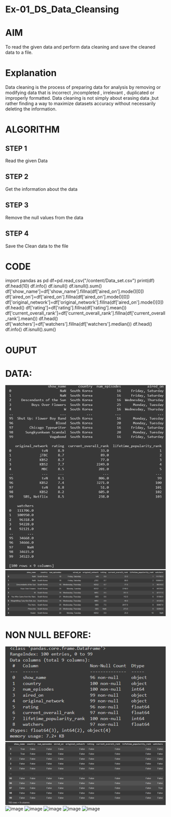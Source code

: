 # Ex-01_DS_Data_Cleansing
# AIM
To read the given data and perform data cleaning and save the cleaned data to a file.

# Explanation
Data cleaning is the process of preparing data for analysis by removing or modifying data that is incorrect ,incompleted , irrelevant , duplicated or improperly formatted. Data cleaning is not simply about erasing data ,but rather finding a way to maximize datasets accuracy without necessarily deleting the information.

# ALGORITHM
## STEP 1
Read the given Data

## STEP 2
Get the information about the data

## STEP 3
Remove the null values from the data

## STEP 4
Save the Clean data to the file

# CODE
import pandas as pd
df=pd.read_csv("/content/Data_set.csv")
print(df)
df.head(10)
df.info()
df.isnull()
df.isnull().sum()
df['show_name']=df['show_name'].fillna(df['aired_on'].mode()[0])
df['aired_on']=df['aired_on'].fillna(df['aired_on'].mode()[0])
df['original_network']=df['original_network'].fillna(df['aired_on'].mode()[0])
df.head()
df['rating']=df['rating'].fillna(df['rating'].mean())
df['current_overall_rank']=df['current_overall_rank'].fillna(df['current_overall_rank'].mean())
df.head()
df['watchers']=df['watchers'].fillna(df['watchers'].median())
df.head()
df.info()
df.isnull().sum()

# OUPUT
# DATA:
![image](https://github.com/ragulmani936/Ex-01-Data-Cleaning/blob/main/image%201.png)
![image](https://github.com/ragulmani936/Ex-01-Data-Cleaning/blob/main/image%202.png)
# NON NULL BEFORE:
![image](https://github.com/ragulmani936/Ex-01-Data-Cleaning/blob/main/image%203.png)
![image](https://github.com/ragulmani936/Ex-01-Data-Cleaning/blob/main/image%204.png)
![image]()
![image]()
![image]()
![image]()
![image]()



